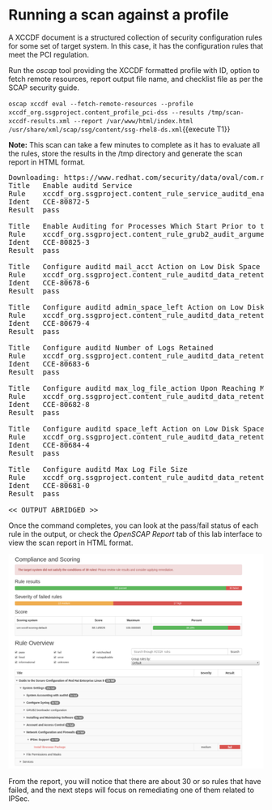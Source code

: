 # Running a scan against a profile

A XCCDF document is a structured collection of security configuration rules for some set of target system. In this case, it has the 
configuration rules that meet the PCI regulation.

Run the *oscap* tool providing the XCCDF formatted profile with ID, option to fetch remote resources, report output file name, and 
checklist file as per the SCAP security guide.

`oscap xccdf eval --fetch-remote-resources --profile xccdf_org.ssgproject.content_profile_pci-dss --results /tmp/scan-xccdf-results.xml --report /var/www/html/index.html /usr/share/xml/scap/ssg/content/ssg-rhel8-ds.xml`{{execute T1}}

__Note:__ This scan can take a few minutes to complete as it has to evaluate all the rules, store the results in the /tmp directory and generate the 
scan report in HTML format.  

<pre class="file">
Downloading: https://www.redhat.com/security/data/oval/com.redhat.rhsa-RHEL8.xml ... ok
Title   Enable auditd Service
Rule    xccdf_org.ssgproject.content_rule_service_auditd_enabled
Ident   CCE-80872-5
Result  pass

Title   Enable Auditing for Processes Which Start Prior to the Audit Daemon
Rule    xccdf_org.ssgproject.content_rule_grub2_audit_argument
Ident   CCE-80825-3
Result  pass

Title   Configure auditd mail_acct Action on Low Disk Space
Rule    xccdf_org.ssgproject.content_rule_auditd_data_retention_action_mail_acct
Ident   CCE-80678-6
Result  pass

Title   Configure auditd admin_space_left Action on Low Disk Space
Rule    xccdf_org.ssgproject.content_rule_auditd_data_retention_admin_space_left_action
Ident   CCE-80679-4
Result  pass

Title   Configure auditd Number of Logs Retained
Rule    xccdf_org.ssgproject.content_rule_auditd_data_retention_num_logs
Ident   CCE-80683-6
Result  pass

Title   Configure auditd max_log_file_action Upon Reaching Maximum Log Size
Rule    xccdf_org.ssgproject.content_rule_auditd_data_retention_max_log_file_action
Ident   CCE-80682-8
Result  pass

Title   Configure auditd space_left Action on Low Disk Space
Rule    xccdf_org.ssgproject.content_rule_auditd_data_retention_space_left_action
Ident   CCE-80684-4
Result  pass

Title   Configure auditd Max Log File Size
Rule    xccdf_org.ssgproject.content_rule_auditd_data_retention_max_log_file
Ident   CCE-80681-0
Result  pass

<< OUTPUT ABRIDGED >>
</pre>

Once the command completes, you can look at the pass/fail status of each rule in the output, or check the *OpenSCAP Report* tab of this lab interface 
to view the scan report in HTML format.

![OpenSCAP-Report](./assets/Openscan-Report-Fail.png)

From the report, you will notice that there are about 30 or so rules that have failed, and the next steps will focus on remediating one of them 
related to IPSec.
